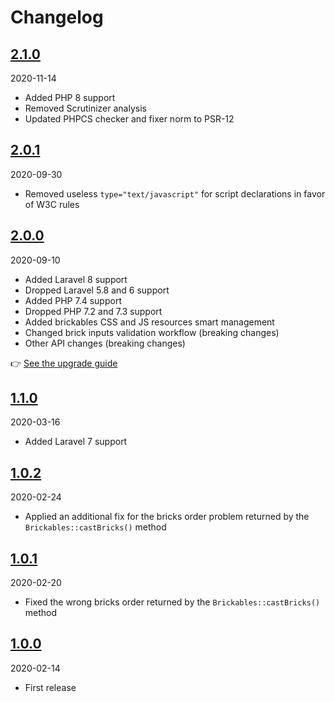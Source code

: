 # Changelog

## [2.1.0](https://github.com/Okipa/laravel-brickables/compare/2.0.1...2.1.0)

2020-11-14

* Added PHP 8 support
* Removed Scrutinizer analysis
* Updated PHPCS checker and fixer norm to PSR-12

## [2.0.1](https://github.com/Okipa/laravel-brickables/compare/2.0.0...2.0.1)

2020-09-30

* Removed useless `type="text/javascript"` for script declarations in favor of W3C rules

## [2.0.0](https://github.com/Okipa/laravel-brickables/compare/1.1.0...2.0.0)

2020-09-10

* Added Laravel 8 support
* Dropped Laravel 5.8 and 6 support
* Added PHP 7.4 support
* Dropped PHP 7.2 and 7.3 support
* Added brickables CSS and JS resources smart management
* Changed brick inputs validation workflow (breaking changes)
* Other API changes (breaking changes)

:point_right: [See the upgrade guide](/docs/upgrade-guides/from-v1-to-v2.md)

## [1.1.0](https://github.com/Okipa/laravel-brickables/compare/1.0.2...1.1.0)

2020-03-16

* Added Laravel 7 support

## [1.0.2](https://github.com/Okipa/laravel-brickables/compare/1.0.1...1.0.2)

2020-02-24

* Applied an additional fix for the bricks order problem returned by the `Brickables::castBricks()` method

## [1.0.1](https://github.com/Okipa/laravel-brickables/compare/1.0.0...1.0.1)

2020-02-20

* Fixed the wrong bricks order returned by the `Brickables::castBricks()` method

## [1.0.0](https://github.com/Okipa/laravel-brickables/compare/1.0.0...1.0.0)

2020-02-14

* First release
